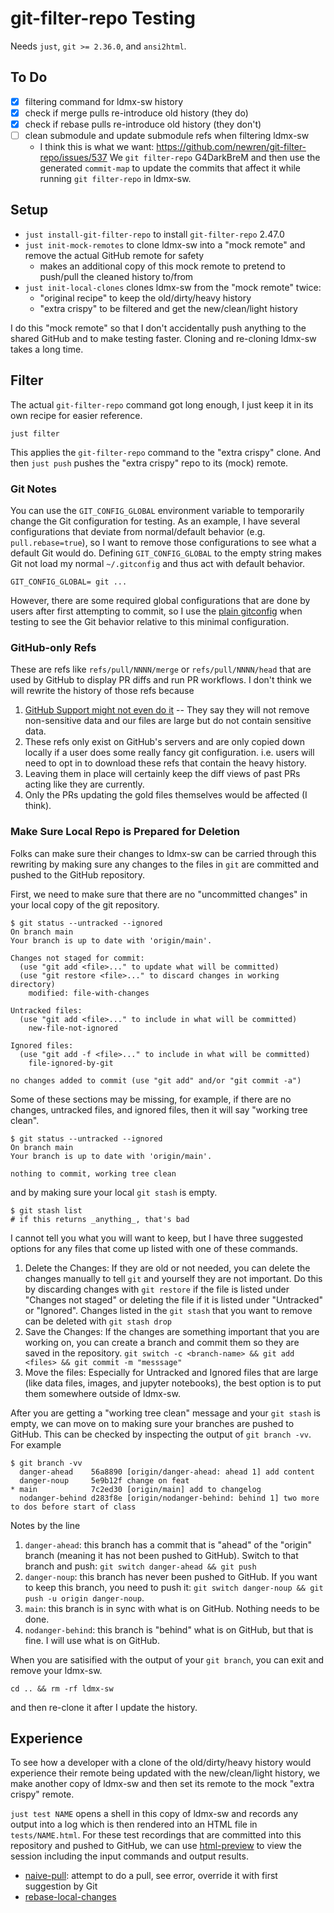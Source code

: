 # git-filter-repo Testing

Needs `just`, `git >= 2.36.0`, and `ansi2html`.

## To Do
- [x] filtering command for ldmx-sw history
- [x] check if merge pulls re-introduce old history (they do)
- [x] check if rebase pulls re-introduce old history (they don't)
- [ ] clean submodule and update submodule refs when filtering ldmx-sw
    - I think this is what we want: https://github.com/newren/git-filter-repo/issues/537
      We `git filter-repo` G4DarkBreM and then use the generated `commit-map` to update
      the commits that affect it while running `git filter-repo` in ldmx-sw.

## Setup
- `just install-git-filter-repo` to install `git-filter-repo` 2.47.0
- `just init-mock-remotes` to clone ldmx-sw into a "mock remote" and remove the actual GitHub remote for safety
  - makes an additional copy of this mock remote to pretend to push/pull the cleaned history to/from
- `just init-local-clones` clones ldmx-sw from the "mock remote" twice:
  - "original recipe" to keep the old/dirty/heavy history
  - "extra crispy" to be filtered and get the new/clean/light history

I do this "mock remote" so that I don't accidentally push anything to the shared GitHub
and to make testing faster. Cloning and re-cloning ldmx-sw takes a long time.

## Filter
The actual `git-filter-repo` command got long enough, I just keep it in its own
recipe for easier reference.
```
just filter
```
This applies the `git-filter-repo` command to the "extra crispy" clone.
And then `just push` pushes the "extra crispy" repo to its (mock) remote.

### Git Notes
You can use the `GIT_CONFIG_GLOBAL` environment variable to temporarily change the Git configuration for testing.
As an example, I have several configurations that deviate from normal/default behavior (e.g. `pull.rebase=true`),
so I want to remove those configurations to see what a default Git would do.
Defining `GIT_CONFIG_GLOBAL` to the empty string makes Git not load my normal `~/.gitconfig` and thus act
with default behavior.
```
GIT_CONFIG_GLOBAL= git ...
```
However, there are some required global configurations that are done by users after first attempting to commit,
so I use the [plain gitconfig](plain-gitconfig) when testing to see the Git behavior relative to this minimal
configuration.

### GitHub-only Refs
These are refs like `refs/pull/NNNN/merge` or `refs/pull/NNNN/head` that are used by GitHub to display PR diffs
and run PR workflows.
I don't think we will rewrite the history of those refs because
1. [GitHub Support might not even do it](https://docs.github.com/en/authentication/keeping-your-account-and-data-secure/removing-sensitive-data-from-a-repository#fully-removing-the-data-from-github) -- They say they will not remove non-sensitive data and our files are large but do not contain sensitive data.
2. These refs only exist on GitHub's servers and are only copied down locally if a user does some really fancy git configuration. i.e. users will need to opt in to download these refs that contain the heavy history.
3. Leaving them in place will certainly keep the diff views of past PRs acting like they are currently.
4. Only the PRs updating the gold files themselves would be affected (I think).

### Make Sure Local Repo is Prepared for Deletion
Folks can make sure their changes to ldmx-sw can be carried through this rewriting by making sure any changes to the files in `git` are committed and pushed to the GitHub repository.

First, we need to make sure that there are no "uncommitted changes" in your local copy of the git repository.
```
$ git status --untracked --ignored
On branch main
Your branch is up to date with 'origin/main'.

Changes not staged for commit:
  (use "git add <file>..." to update what will be committed)
  (use "git restore <file>..." to discard changes in working directory)
    modified: file-with-changes

Untracked files:
  (use "git add <file>..." to include in what will be committed)
	new-file-not-ignored

Ignored files:
  (use "git add -f <file>..." to include in what will be committed)
	file-ignored-by-git

no changes added to commit (use "git add" and/or "git commit -a")
```
Some of these sections may be missing, for example, if there are no changes,
untracked files, and ignored files, then it will say "working tree clean".
```
$ git status --untracked --ignored
On branch main
Your branch is up to date with 'origin/main'.

nothing to commit, working tree clean
```
and by making sure your local `git stash` is empty.
```
$ git stash list
# if this returns _anything_, that's bad
```
I cannot tell you what you will want to keep, but I have three suggested options for any files
that come up listed with one of these commands.
1. Delete the Changes: If they are old or not needed, you can delete the changes manually to tell `git` and yourself they are not important. Do this by discarding changes with `git restore` if the file is listed under "Changes not staged" or deleting the file if it is listed under "Untracked" or "Ignored". Changes listed in the `git stash` that you want to remove can be deleted with `git stash drop`
2. Save the Changes: If the changes are something important that you are working on, you can create a branch and commit them so they are saved in the repository. `git switch -c <branch-name> && git add <files> && git commit -m "messsage"`
3. Move the files: Especially for Untracked and Ignored files that are large (like data files, images, and jupyter notebooks), the best option is to put them somewhere outside of ldmx-sw.

After you are getting a "working tree clean" message and your `git stash` is empty, we can move on to making sure your branches are pushed to GitHub.
This can be checked by inspecting the output of `git branch -vv`. For example
```
$ git branch -vv
  danger-ahead    56a8890 [origin/danger-ahead: ahead 1] add content
  danger-noup     5e9b12f change on feat
* main            7c2ed30 [origin/main] add to changelog
  nodanger-behind d283f8e [origin/nodanger-behind: behind 1] two more to dos before start of class
```
Notes by the line
1. `danger-ahead`: this branch has a commit that is "ahead" of the "origin" branch (meaning it has not been pushed to GitHub). Switch to that branch and push: `git switch danger-ahead && git push`
2. `danger-noup`: this branch has never been pushed to GitHub. If you want to keep this branch, you need to push it: `git switch danger-noup && git push -u origin danger-noup`.
3. `main`: this branch is in sync with what is on GitHub. Nothing needs to be done.
4. `nodanger-behind`: this branch is "behind" what is on GitHub, but that is fine. I will use what is on GitHub.

When you are satisified with the output of your `git branch`, you can exit and remove your ldmx-sw.
```
cd .. && rm -rf ldmx-sw
```
and then re-clone it after I update the history.

## Experience
To see how a developer with a clone of the old/dirty/heavy history would experience
their remote being updated with the new/clean/light history, we make another copy of ldmx-sw
and then set its remote to the mock "extra crispy" remote.

`just test NAME` opens a shell in this copy of ldmx-sw and records any output into a log which
is then rendered into an HTML file in `tests/NAME.html`. For these test recordings that are committed
into this repository and pushed to GitHub, we can use [html-preview](https://github.com/html-preview/html-preview.github.io) to view the session including the input commands and output results.

- [naive-pull](https://html-preview.github.io/?url=https://github.com/tomeichlersmith/ldmx-sw-rewrite-history-testing/blob/main/tests/naive-pull.html): attempt to do a pull, see error, override it with first suggestion by Git
- [rebase-local-changes](https://html-preview.github.io/?url=https://github.com/tomeichlersmith/ldmx-sw-rewrite-history-testing/blob/main/tests/rebase-local-changes.html)
